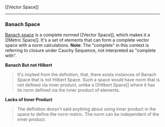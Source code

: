 [[Vector Space]]

---
### **Banach Space**

[Banach space](https://mathworld.wolfram.com/BanachSpace.html) is a complete normed [[Vector Space]], which makes it a [[Metric Space]]. It's a set of elements that can form a complete  vector space with a norm calculations.  **Note**: The "complete" in this context is referring to closure under Cauchy Sequence, not interpreted as "complete with".


**Banach But not Hilbert**
> It's implied from the definition, that, there exists instances of Banach Space that is not Hilbert Space. Such a space would have norm that is not defined via inner product, unlike a [[Hilbert Space]] where it has its norm defined via the inner product of elements. 


**Lacks of Inner Product**
> The definition doesn't said anything about  using inner product in the space to define the norm metric. The norm can be independent of the inner product. 








